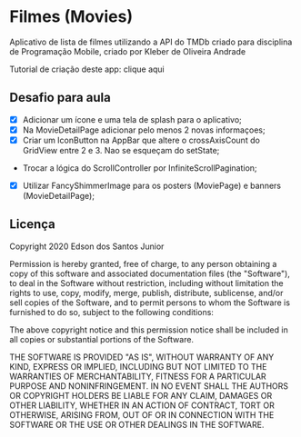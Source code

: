 # Filmes (Movies)

   Aplicativo de lista de filmes utilizando a API do TMDb criado para disciplina de Programação Mobile, criado por Kleber de Oliveira Andrade

   Tutorial de criação deste app: clique aqui

## Desafio para aula

* [x] Adicionar um ícone e uma tela de splash para o aplicativo;
* [x] Na MovieDetailPage adicionar pelo menos 2 novas informaçoes;
* [x] Criar um IconButton na AppBar que altere o crossAxisCount do GridView entre 2 e 3. Nao se esqueçam do setState;
* Trocar a lógica do ScrollController por InfiniteScrollPagination;
* [x] Utilizar FancyShimmerImage para os posters (MoviePage) e banners (MovieDetailPage);

## Licença

   Copyright 2020 Edson dos Santos Junior

   Permission is hereby granted, free of charge, to any person obtaining a copy
   of this software and associated documentation files (the "Software"), to deal
   in the Software without restriction, including without limitation the rights
   to use, copy, modify, merge, publish, distribute, sublicense, and/or sell
   copies of the Software, and to permit persons to whom the Software is
   furnished to do so, subject to the following conditions:

   The above copyright notice and this permission notice shall be included in all
   copies or substantial portions of the Software.

   THE SOFTWARE IS PROVIDED "AS IS", WITHOUT WARRANTY OF ANY KIND, EXPRESS OR
   IMPLIED, INCLUDING BUT NOT LIMITED TO THE WARRANTIES OF MERCHANTABILITY,
   FITNESS FOR A PARTICULAR PURPOSE AND NONINFRINGEMENT. IN NO EVENT SHALL THE
   AUTHORS OR COPYRIGHT HOLDERS BE LIABLE FOR ANY CLAIM, DAMAGES OR OTHER
   LIABILITY, WHETHER IN AN ACTION OF CONTRACT, TORT OR OTHERWISE, ARISING FROM,
   OUT OF OR IN CONNECTION WITH THE SOFTWARE OR THE USE OR OTHER DEALINGS IN THE
   SOFTWARE.
